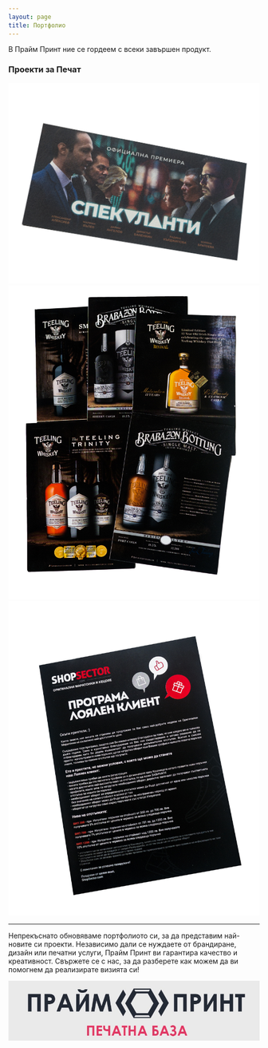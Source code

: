 ```yaml
---
layout: page
title: Портфолио
---
```


<link rel="stylesheet" href="/assets/custom.css">

В Прайм Принт ние се гордеем с всеки завършен продукт.

### Проекти за Печат

![Image3](/assets/image3.jpg)
![Image2](/assets/image2.jpg)
![Image1](/assets/image1.jpg)

---

Непрекъснато обновяваме портфолиото си, за да представим най-новите си проекти. Независимо дали се нуждаете от брандиране, дизайн или печатни услуги, Прайм Принт ви гарантира качество и креативност. Свържете се с нас, за да разберете как можем да ви помогнем да реализирате визията си!

![Image3](/assets/Logo.png)